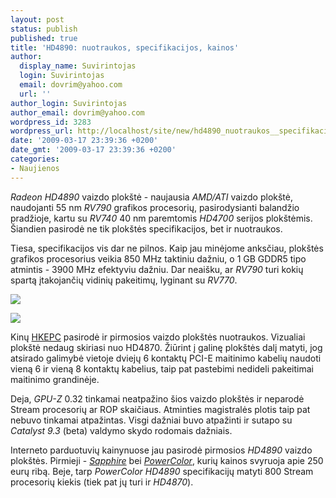 ```yaml
---
layout: post
status: publish
published: true
title: 'HD4890: nuotraukos, specifikacijos, kainos'
author:
  display_name: Suvirintojas
  login: Suvirintojas
  email: dovrim@yahoo.com
  url: ''
author_login: Suvirintojas
author_email: dovrim@yahoo.com
wordpress_id: 3283
wordpress_url: http://localhost/site/new/hd4890_nuotraukos__specifikacijos__kainos/
date: '2009-03-17 23:39:36 +0200'
date_gmt: '2009-03-17 23:39:36 +0200'
categories:
- Naujienos
---
```

<p><i>Radeon HD4890</i> vaizdo plokštė - naujausia <i>AMD/ATI</i> vaizdo plokštė, naudojanti 55 nm <i>RV790</i> grafikos procesorių, pasirodysianti balandžio pradžioje, kartu su <i>RV740</i> 40 nm paremtomis <i>HD4700</i> serijos plokštėmis. Šiandien pasirodė ne tik plokštės specifikacijos, bet ir nuotraukos.</p>
<p>Tiesa, specifikacijos vis dar ne pilnos. Kaip jau minėjome anksčiau, plokštės grafikos procesorius veikia 850 MHz taktiniu dažniu, o 1 GB GDDR5 tipo atmintis - 3900 MHz efektyviu dažniu. Dar neaišku, ar <i>RV790</i> turi kokių spartą įtakojančių vidinių pakeitimų, lyginant su <i>RV770</i>.</p>
<p><img src="http://svarke.technews.lt/4891.jpg" /></p>
<p><img src="http://svarke.technews.lt/4892.jpg" /></p>
<p>Kinų <a class="ns" href="http://translate.google.com/translate?hl=en&sl=zh-TW&u=http://www.hkepc.com/forum/viewthread.php%3Ftid%3D1182018&ei=XwTASZ3BLovuMui1ubEN&sa=X&oi=translate&resnum=2&ct=result&prev=/search%3Fq%3Dhttp://itbbs.pconline.com.cn/diy/9938021_1.html%253Faid%253D62547104%26hl%3Den%26rls%3Dcom.microsoft:*:IE-SearchBox%26rlz%3D1I7GGLJ">HKEPC</a> pasirodė ir pirmosios vaizdo plokštės nuotraukos. Vizualiai plokštė nedaug skiriasi nuo HD4870. Žiūrint į galinę plokštės dalį matyti, jog atsirado galimybė vietoje dviejų 6 kontaktų PCI-E maitinimo kabelių naudoti vieną 6 ir vieną 8 kontaktų kabelius, taip pat pastebimi nedideli pakeitimai maitinimo grandinėje.</p>
<p>Deja, <i>GPU-Z</i> 0.32 tinkamai neatpažino šios vaizdo plokštės ir neparodė Stream procesorių ar ROP skaičiaus. Atminties magistralės plotis taip pat nebuvo tinkamai atpažintas. Visgi dažniai buvo atpažinti ir sutapo su <i>Catalyst 9.3</i> (beta) valdymo skydo rodomais dažniais.</p>
<p>Interneto parduotuvių kainynuose jau pasirodė pirmosios <i>HD4890</i> vaizdo plokštės. Pirmieji - <i><a class="ns" href="http://www.salland.eu/?redirect=@L3Byb2R1Y3QvMTIzOTU2L3NhcHBoaXJlLXJhZGVvbi1oZC00ODkwLTEwMjQtbWItcGNpLWUtMTZ4LTIxMTUwLTAwLTQwci5odG1s">Sapphire</i></a> bei <a class="ns" href="http://www.schottenland.de/preisvergleich/preise/proid_9880215/POWERCOLOR-Radeon-HD4890-A79F-TI3"><i>PowerColor</i></a>, kurių kainos svyruoja apie 250 eurų ribą. Beje, tarp <i>PowerColor HD4890</i> specifikacijų matyti 800 Stream procesorių kiekis (tiek pat jų turi ir <i>HD4870</i>).<br /></p>
